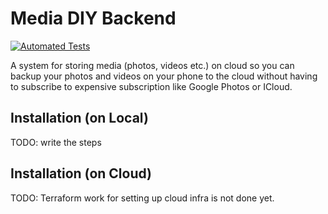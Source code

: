 Media DIY Backend
==================
[![Automated Tests](https://github.com/ojhaujjwal/media-diy-backend/actions/workflows/test.yml/badge.svg)](https://github.com/ojhaujjwal/media-diy-backend/actions/workflows/test.yml)

A system for storing media (photos, videos etc.) on cloud so you can backup your photos and videos on your phone to the cloud without having to subscribe to expensive subscription like Google Photos or ICloud.

## Installation (on Local)
TODO: write the steps

## Installation (on Cloud)
TODO: Terraform work for setting up cloud infra is not done yet.

